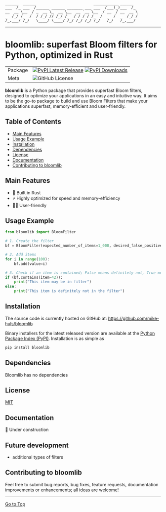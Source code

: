 [//]: # (<div align="center">)
[//]: # (  <img src="https://pandas.pydata.org/static/img/pandas.svg"><br>)
[//]: # (</div>)

```commandline
______  ______                          ___________ ______  
___  /_ ___  /______ ______ _______ ___ ___  /___(_)___  /_ 
__  __ \__  / _  __ \_  __ \__  __ `__ \__  / __  / __  __ \
_  /_/ /_  /  / /_/ // /_/ /_  / / / / /_  /  _  /  _  /_/ /
/_.___/ /_/   \____/ \____/ /_/ /_/ /_/ /_/   /_/   /_.___/ 
```
-----------------

# bloomlib: superfast Bloom filters for Python, optimized in Rust

|         |                                                                                                                                                                                                                                      |
|---------|--------------------------------------------------------------------------------------------------------------------------------------------------------------------------------------------------------------------------------------|
| Package | [![PyPI Latest Release](https://img.shields.io/pypi/v/bloomlib.svg)](https://pypi.org/project/bloomlib/) [![PyPI Downloads](https://img.shields.io/pypi/dm/bloomlib.svg?label=PyPI%20downloads)](https://pypi.org/project/bloomlib/) |
| Meta    | ![GitHub License](https://img.shields.io/github/license/mike-huls/bloomlib)                                                                                                                                                          |

**bloomlib** is a Python package that provides superfast Bloom filters, designed to 
optimize your applications in an easy and intuitive way.
It aims to be the go-to package to build and use Bloom Filters that make your applications 
superfast, memory-efficient and user-friendly.

## Table of Contents

- [Main Features](#main-features)
- [Usage Example](#usage-example)
- [Installation](#installation)
- [Dependencies](#dependencies)
- [License](#license)
- [Documentation](#documentation)
- [Contributing to bloomlib](#contributing-to-bloomlib)

## Main Features
- 🦀 Built in Rust
- ⚡ Highly optimized for speed and memory-efficiency
- 👨‍🎨 User-friendly

## Usage Example
```python
from bloomlib import BloomFilter

# 1. Create the filter
bf = BloomFilter(expected_number_of_items=1_000, desired_false_positive_rate=0.05)

# 2. Add items
for i in range(100):
    bf.add(value=i)

# 3. Check if an item is contained; False means definitely not, True means "maybe" 
if (bf.contains(item=42)):
    print("This item may be in filter")
else:
    print("This item is definitely not in the filter")
```


## Installation
The source code is currently hosted on GitHub at:
https://github.com/mike-huls/bloomlib

Binary installers for the latest released version are available at the [Python
Package Index (PyPI)](https://pypi.org/project/bloomlib). Installation is as simple as

```sh
pip install bloomlib
```

## Dependencies
Bloomlib has no dependencies

## License
[MIT](LICENSE.md)

## Documentation
🔨 Under construction

## Future development
- additional types of filters


## Contributing to bloomlib
Feel free to submit bug reports, bug fixes, feature requests, documentation improvements or enhancements; all ideas are welcome!

<hr>

[Go to Top](#table-of-contents)